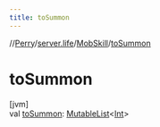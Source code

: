 ```yaml
---
title: toSummon
---
```

//[Perry](../../../index.html)/[server.life](../index.html)/[MobSkill](index.html)/[toSummon](to-summon.html)



# toSummon



[jvm]\
val [toSummon](to-summon.html): [MutableList](https://kotlinlang.org/api/latest/jvm/stdlib/kotlin.collections/-mutable-list/index.html)<[Int](https://kotlinlang.org/api/latest/jvm/stdlib/kotlin/-int/index.html)>




